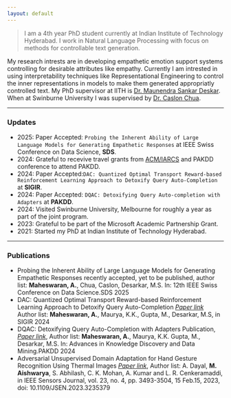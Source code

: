 ```yaml
---
layout: default
---
```




> I am a 4th year PhD student currently at Indian Institute of Technology Hyderabad. I work in Natural Language Processing with focus on methods for controllable text generation.

My research intrests are in developing empathetic emotion support systems controlling for desirable attributes like empathy. Currently I am intrested in using interpretability techniques like Representational Engineering to control the inner representations in models to make them generated appropriatly controlled text. My PhD supervisor at IITH is [Dr. Maunendra Sankar Deskar](https://people.iith.ac.in/maunendra/index.html). When at Swinburne University I was supervised by [Dr. Caslon Chua](https://experts.swinburne.edu.au/1025-caslon-chua).  

* * *
### Updates
* 2025: Paper Accepted: `Probing the Inherent Ability of Large Language Models for Generating Empathetic Responses` at IEEE Swiss Conference on Data Science, **SDS**.
* 2024: Grateful to recevive travel grants from [ACM/IARCS](https://www.iarcs.org.in/) and PAKDD conference to attend PAKDD.
* 2024: Paper Accepted:`DAC: Quantized Optimal Transport Reward-based Reinforcement Learning Approach to Detoxify Query Auto-Completion` at **SIGIR**.
* 2024: Paper Accepted: `DQAC: Detoxifying Query Auto-completion with Adapters` at **PAKDD**.
* 2024: Visited Swinburne University, Melbourne for roughly a year as part of the joint program.
* 2023: Grateful to be part of the Microsoft Academic Partnership Grant.
* 2021: Started my PhD at Indian Institute of Technology Hyderabad.

* * * *
### Publications
* Probing the Inherent Ability of Large Language Models for Generating Empathetic Responses recently accepted, yet to be published, author list: **Maheswaran, A.**, Chua, Caslon, Desarkar, M.S. In: 12th IEEE Swiss Conference on Data Science.SDS 2025
* DAC: Quantized Optimal Transport Reward-based Reinforcement Learning Approach to Detoxify Query Auto-Completion [*Paper link*](https://dl.acm.org/doi/pdf/10.1145/3626772.3657779) Author list: **Maheswaran, A.**, Maurya, K.K., Gupta, M., Desarkar, M.S, in SIGIR 2024
* DQAC: Detoxifying Query Auto-Completion with Adapters Publication, [*Paper link*](https://link.springer.com/chapter/10.1007/978-981-97-2266-2_9), Author list: **Maheswaran, A.**, Maurya, K.K. Gupta, M., Desarkar, M.S. In: Advances in Knowledge Discovery and Data Mining.PAKDD 2024
* Adversarial Unsupervised Domain Adaptation for Hand Gesture Recognition Using Thermal Images [*Paper link*](https://ieeexplore.ieee.org/iel7/7361/4427201/10017178.pdf), Author list: A. Dayal, **M. Aishwarya**, S. Abhilash, C. K. Mohan, A. Kumar and L. R. Cenkeramaddi, in IEEE Sensors Journal, vol. 23, no. 4, pp. 3493-3504, 15 Feb.15, 2023, doi: 10.1109/JSEN.2023.3235379
